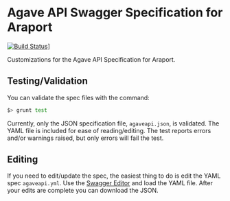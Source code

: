 # Agave API Swagger Specification for Araport

[![Build Status](https://travis-ci.org/Arabidopsis-Information-Portal/araport-agave-spec.svg)](https://travis-ci.org/Arabidopsis-Information-Portal/araport-agave-spec)]

Customizations for the Agave API Specification for Araport.

## Testing/Validation

You can validate the spec files with the command:

```bash
$> grunt test
```

Currently, only the JSON specification file, `agaveapi.json`, is validated. The YAML file is included for ease of reading/editing. The test reports errors and/or warnings raised, but only errors will fail the test.

## Editing

If you need to edit/update the spec, the easiest thing to do is edit the YAML spec `agaveapi.yml`. Use the [Swagger Editor](http://editor.swagger.io) and load the YAML file. After your edits are complete you can download the JSON.
